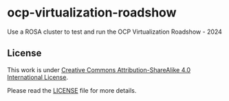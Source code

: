 # ocp-virtualization-roadshow
Use a ROSA cluster to test and run the OCP Virtualization Roadshow - 2024



## License

This work is under [Creative Commons Attribution-ShareAlike 4.0 International License](http://creativecommons.org/licenses/by-sa/4.0/).

Please read the [LICENSE](LICENSE) file for more details.

